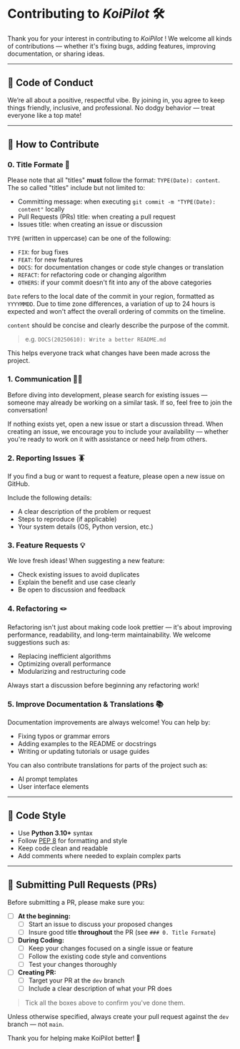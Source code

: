 # Contributing to *KoiPilot* 🛠️

Thank you for your interest in contributing to *KoiPilot* ! We welcome all kinds of contributions — whether it's fixing bugs, adding features, improving documentation, or sharing ideas.

---

## 📝 Code of Conduct

We’re all about a positive, respectful vibe. By joining in, you agree to keep things friendly, inclusive, and professional. No dodgy behavior — treat everyone like a top mate!

---

## 🤔 How to Contribute

### 0. Title Formate 🚂

Please note that all "titles" **must** follow the format: `TYPE(Date): content`. The so called "titles" include but not limited to:
- Committing message: when executing `git commit -m "TYPE(Date): content"` locally
- Pull Requests (PRs) title: when creating a pull request
- Issues title: when creating an issue or discussion

`TYPE` (written in uppercase) can be one of the following:
- `FIX`: for bug fixes
- `FEAT`: for new features
- `DOCS`: for documentation changes or code style changes or translation
- `REFACT`: for refactoring code or changing algorithm
- `OTHERS`: if your commit doesn't fit into any of the above categories

`Date` refers to the local date of the commit in your region, formatted as `YYYYMMDD`. Due to time zone differences, a variation of up to 24 hours is expected and won't affect the overall ordering of commits on the timeline.

`content` should be concise and clearly describe the purpose of the commit.

> e.g. `DOCS(20250610): Write a better README.md`

This helps everyone track what changes have been made across the project.

### 1. Communication 🙋‍♂️

Before diving into development, please search for existing issues — someone may already be working on a similar task. If so, feel free to join the conversation!

If nothing exists yet, open a new issue or start a discussion thread. When creating an issue, we encourage you to include your availability — whether you're ready to work on it with assistance or need help from others.

### 2. Reporting Issues 🪳

If you find a bug or want to request a feature, please open a new issue on GitHub.  

Include the following details:

- A clear description of the problem or request  
- Steps to reproduce (if applicable)  
- Your system details (OS, Python version, etc.)

### 3. Feature Requests 💡

We love fresh ideas! When suggesting a new feature:

- Check existing issues to avoid duplicates  
- Explain the benefit and use case clearly  
- Be open to discussion and feedback

### 4. Refactoring 🪢

Refactoring isn't just about making code look prettier — it's about improving performance, readability, and long-term maintainability. We welcome suggestions such as:

- Replacing inefficient algorithms
- Optimizing overall performance
- Modularizing and restructuring code

Always start a discussion before beginning any refactoring work!

### 5. Improve Documentation & Translations 📚

Documentation improvements are always welcome! You can help by:

- Fixing typos or grammar errors  
- Adding examples to the README or docstrings  
- Writing or updating tutorials or usage guides  

You can also contribute translations for parts of the project such as:

- AI prompt templates  
- User interface elements  

---

## 📝 Code Style

- Use **Python 3.10+** syntax  
- Follow [PEP 8](https://www.python.org/dev/peps/pep-0008/) for formatting and style  
- Keep code clean and readable  
- Add comments where needed to explain complex parts  

---

## 🚀 Submitting Pull Requests (PRs)

Before submitting a PR, please make sure you:

* [ ] **At the beginning:**
  * [ ] Start an issue to discuss your proposed changes
  * [ ] Insure good title **throughout** the PR (see `### 0. Title Formate`)
* [ ] **During Coding:**
  * [ ] Keep your changes focused on a single issue or feature
  * [ ] Follow the existing code style and conventions  
  * [ ] Test your changes thoroughly
* [ ] **Creating PR:**
  * [ ] Target your PR at the `dev` branch
  * [ ] Include a clear description of what your PR does  

> Tick all the boxes above to confirm you've done them.

Unless otherwise specified, always create your pull request against the `dev` branch — not `main`.

Thank you for helping make KoiPilot better! 🎉
